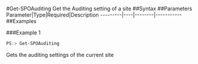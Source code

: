 #Get-SPOAuditing
Get the Auditing setting of a site
##Syntax
##Parameters
Parameter|Type|Required|Description
---------|----|--------|-----------
##Examples

###Example 1
```powershell
PS:> Get-SPOAuditing
```
Gets the auditing settings of the current site
